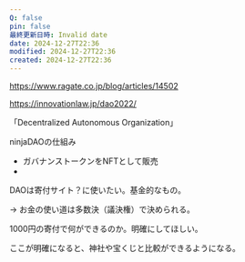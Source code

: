 ```yaml
---
Q: false
pin: false
最終更新日時: Invalid date
date: 2024-12-27T22:36
modified: 2024-12-27T22:36
created: 2024-12-27T22:36
---
```

  

https://www.ragate.co.jp/blog/articles/14502

https://innovationlaw.jp/dao2022/

「Decentralized Autonomous Organization」

  

ninjaDAOの仕組み

- ガバナンストークンをNFTとして販売  
-  

  

DAOは寄付サイト？に使いたい。基金的なもの。

→ お金の使い道は多数決（議決権）で決められる。

1000円の寄付で何ができるのか。明確にしてほしい。

ここが明確になると、神社や宝くじと比較ができるようになる。